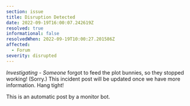 ```yaml
---
section: issue
title: Disruption Detected
date: 2022-09-19T16:00:07.242619Z
resolved: true
informational: false
resolvedWhen: 2022-09-19T10:00:27.201586Z
affected:
  - Forum
severity: disrupted
---
```

*Investigating* - _Someone_ forgot to feed the plot bunnies, so they stopped working! (Sorry.) This incident post will be updated once we have more information. Hang tight!

This is an automatic post by a monitor bot.
        